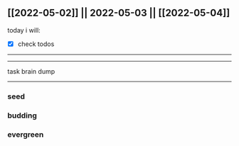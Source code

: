 [[2022-05-02]] || 2022-05-03 || [[2022-05-04]]
---
today i will:
- [x] check todos
---



---

task brain dump

---

### seed

### budding

### evergreen